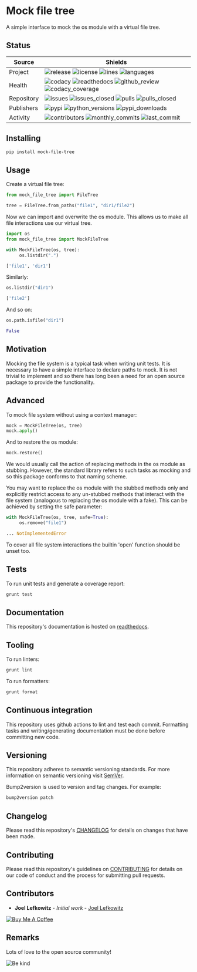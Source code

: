 # Mock file tree

A simple interface to mock the os module with a virtual file tree.

## Status

| Source     | Shields                                                                                                                                       |
| ---------- | --------------------------------------------------------------------------------------------------------------------------------------------- |
| Project    | ![release][release_shield] ![license][license_shield] ![lines][lines_shield] ![languages][languages_shield]                                   |
| Health     | ![codacy][codacy_shield] ![readthedocs][readthedocs_shield] ![github_review][github_review_shield] ![codacy_coverage][codacy_coverage_shield] |
| Repository | ![issues][issues_shield] ![issues_closed][issues_closed_shield] ![pulls][pulls_shield] ![pulls_closed][pulls_closed_shield]                   |
| Publishers | ![pypi][pypi_shield] ![python_versions][python_versions_shield] ![pypi_downloads][pypi_downloads_shield]                                      |
| Activity   | ![contributors][contributors_shield] ![monthly_commits][monthly_commits_shield] ![last_commit][last_commit_shield]                            |

## Installing

```bash
pip install mock-file-tree
```

## Usage

Create a virtual file tree:

```python
from mock_file_tree import FileTree

tree = FileTree.from_paths("file1", "dir1/file2")
```

Now we can import and overwrite the os module. This allows us to make all file interactions use our virtual tree.

```python
import os
from mock_file_tree import MockFileTree

with MockFileTree(os, tree):
     os.listdir(".")

['file1', 'dir1']
```

Similarly:

```python
os.listdir("dir1")

['file2']
```

And so on:

```python
os.path.isfile("dir1")

False
```

## Motivation

Mocking the file system is a typical task when writing unit tests. It is necessary to have a simple interface to declare paths to mock. It is not trivial to implement and so there has long been a need for an open source package to provide the functionality.

## Advanced

To mock file system without using a context manager:

```python
mock = MockFileTree(os, tree)
mock.apply()
```

And to restore the os module:

```python
mock.restore()
```

We would usually call the action of replacing methods in the os module as stubbing. However, the standard library refers to such tasks as mocking and so this package conforms to that naming scheme.

You may want to replace the os module with the stubbed methods only and explicitly restrict access to any un-stubbed methods that interact with the file system (analogous to replacing the os module with a fake). This can be achieved by setting the safe parameter:

```python
with MockFileTree(os, tree, safe=True):
     os.remove("file1")

... NotImplementedError
```

To cover all file system interactions the builtin 'open' function should be unset too.

## Tests

To run unit tests and generate a coverage report:

```bash
grunt test
```

## Documentation

This repository's documentation is hosted on [readthedocs][readthedocs].

## Tooling

To run linters:

```bash
grunt lint
```

To run formatters:

```bash
grunt format
```

## Continuous integration

This repository uses github actions to lint and test each commit. Formatting tasks and writing/generating documentation must be done before committing new code.

## Versioning

This repository adheres to semantic versioning standards.
For more information on semantic versioning visit [SemVer][semver].

Bump2version is used to version and tag changes.
For example:

```bash
bump2version patch
```

## Changelog

Please read this repository's [CHANGELOG](CHANGELOG.md) for details on changes that have been made.

## Contributing

Please read this repository's guidelines on [CONTRIBUTING](CONTRIBUTING.md) for details on our code of conduct and the process for submitting pull requests.

## Contributors

- **Joel Lefkowitz** - _Initial work_ - [Joel Lefkowitz][author]

[![Buy Me A Coffee][coffee_button]][coffee]

## Remarks

Lots of love to the open source community!

![Be kind][be_kind]

<!-- Public links -->

[semver]: http://semver.org/

<!-- External links -->

[readthedocs]: https://mock-file-tree.readthedocs.io/en/latest/
[coffee]: https://www.buymeacoffee.com/joellefkowitz
[coffee_button]: https://cdn.buymeacoffee.com/buttons/default-blue.png
[be_kind]: https://media.giphy.com/media/osAcIGTSyeovPq6Xph/giphy.gif

<!-- Acknowledgments -->

[author]: https://github.com/joellefkowitz

<!-- Project shields -->

[release_shield]: https://img.shields.io/github/v/tag/joellefkowitz/mock-file-tree
[license_shield]: https://img.shields.io/github/license/joellefkowitz/mock-file-tree
[lines_shield]: https://img.shields.io/tokei/lines/github/joellefkowitz/mock-file-tree
[languages_shield]: https://img.shields.io/github/languages/count/joellefkowitz/mock-file-tree

<!-- Health shields -->

[codacy_shield]: https://img.shields.io/codacy/grade/f1ad5fa4cee24808afa66a5cf812c4ec
[readthedocs_shield]: https://img.shields.io/readthedocs/mock-file-tree
[github_review_shield]: https://img.shields.io/github/workflow/status/joellefkowitz/mock-file-tree/Review
[codacy_coverage_shield]: https://img.shields.io/codacy/coverage/f1ad5fa4cee24808afa66a5cf812c4ec

<!-- Repository shields -->

[issues_shield]: https://img.shields.io/github/issues/joellefkowitz/mock-file-tree
[issues_closed_shield]: https://img.shields.io/github/issues-closed/joellefkowitz/mock-file-tree
[pulls_shield]: https://img.shields.io/github/issues-pr/joellefkowitz/mock-file-tree
[pulls_closed_shield]: https://img.shields.io/github/issues-pr-closed/joellefkowitz/mock-file-tree

<!-- Publishers shields -->

[pypi_shield]: https://img.shields.io/pypi/v/mock-file-tree
[python_versions_shield]: https://img.shields.io/pypi/pyversions/mock-file-tree
[pypi_downloads_shield]: https://img.shields.io/pypi/dw/mock-file-tree

<!-- Activity shields -->

[contributors_shield]: https://img.shields.io/github/contributors/joellefkowitz/mock-file-tree
[monthly_commits_shield]: https://img.shields.io/github/commit-activity/m/joellefkowitz/mock-file-tree
[last_commit_shield]: https://img.shields.io/github/last-commit/joellefkowitz/mock-file-tree
